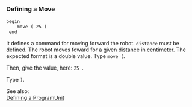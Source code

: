 ### <a name="Defining-a-Move"></a>Defining a Move

```
begin
 	move ( 25 )
 end

```
It defines a command for moving forward the robot. `distance` must be defined. The robot moves foward for a given distance in centimeter. The expected format is a double value.
Type `move (`. 

Then, give the value, here: `25 `.


Type `)`. 

See also:<br/>
[Defining a ProgramUnit](Defining-a-ProgramUnit)
